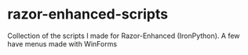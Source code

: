 # razor-enhanced-scripts
Collection of the scripts I made for Razor-Enhanced (IronPython). A few have menus made with WinForms
